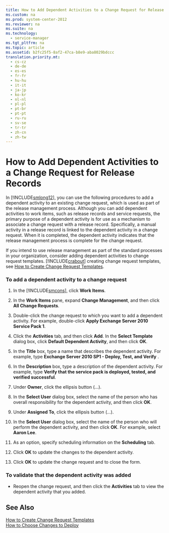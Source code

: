 ```yaml
---
title: How to Add Dependent Activities to a Change Request for Release Records
ms.custom: na
ms.prod: system-center-2012
ms.reviewer: na
ms.suite: na
ms.technology: 
  - service-manager
ms.tgt_pltfrm: na
ms.topic: article
ms.assetid: b2fc25f5-8af2-47ca-b8e9-aba8029bdccc
translation.priority.mt: 
  - cs-cz
  - de-de
  - es-es
  - fr-fr
  - hu-hu
  - it-it
  - ja-jp
  - ko-kr
  - nl-nl
  - pl-pl
  - pt-br
  - pt-pt
  - ru-ru
  - sv-se
  - tr-tr
  - zh-cn
  - zh-tw
---
```

# How to Add Dependent Activities to a Change Request for Release Records
In [!INCLUDE[smlong12](../../../sm/deploy/deploy-guide/includes/smlong12_md.md)], you can use the following procedures to add a dependent activity to an existing change request, which is used as part of the release management process. Although you can add dependent activities to work items, such as release records and service requests, the primary purpose of a dependent activity is for use as a mechanism to associate a change request with a release record. Specifically, a manual activity in a release record is linked to the dependent activity in a change request. When it is completed, the dependent activity indicates that the release management process is complete for the change request.  
  
 If you intend to use release management as part of the standard processes in your organization, consider adding dependent activities to change request templates. [!INCLUDE[crabout](../../../sm/deploy/deploy-guide/includes/crabout_md.md)] creating change request templates, see [How to Create Change Request Templates](http://go.microsoft.com/fwlink/p/?LinkId=229752).  
  
### To add a dependent activity to a change request  
  
1.  In the [!INCLUDE[smcons](../../../sm/deploy/deploy-guide/includes/smcons_md.md)], click **Work Items**.  
  
2.  In the **Work Items** pane, expand **Change Management**, and then click **All Change Requests**.  
  
3.  Double\-click the change request to which you want to add a dependent activity. For example, double\-click **Apply Exchange Server 2010 Service Pack 1**.  
  
4.  Click the **Activities** tab, and then click **Add**. In the **Select Template** dialog box, click **Default Dependent Activity**, and then click **OK**.  
  
5.  In the **Title** box, type a name that describes the dependent activity. For example, type **Exchange Server 2010 SP1 \- Deploy, Test, and Verify** .  
  
6.  In the **Description** box, type a description of the dependent activity. For example, type **Verify that the service pack is deployed, tested, and verified successful**.  
  
7.  Under **Owner**, click the ellipsis button \(…\).  
  
8.  In the **Select User** dialog box, select the name of the person who has overall responsibility for the dependent activity, and then click **OK**.  
  
9. Under **Assigned To**, click the ellipsis button \(…\).  
  
10. In the **Select User** dialog box, select the name of the person who will perform the dependent activity, and then click **OK**. For example, select **Aaron Lee**.  
  
11. As an option, specify scheduling information on the **Scheduling** tab.  
  
12. Click **OK** to update the changes to the dependent activity.  
  
13. Click **OK** to update the change request and to close the form.  
  
### To validate that the dependent activity was added  
  
-   Reopen the change request, and then click the **Activities** tab to view the dependent activity that you added.  
  
## See Also  
 [How to Create Change Request Templates](http://go.microsoft.com/fwlink/p/?LinkId=229752)   
 [How to Choose Changes to Deploy](../../../sm/manage/operate/How-to-Choose-Changes-to-Deploy.md)